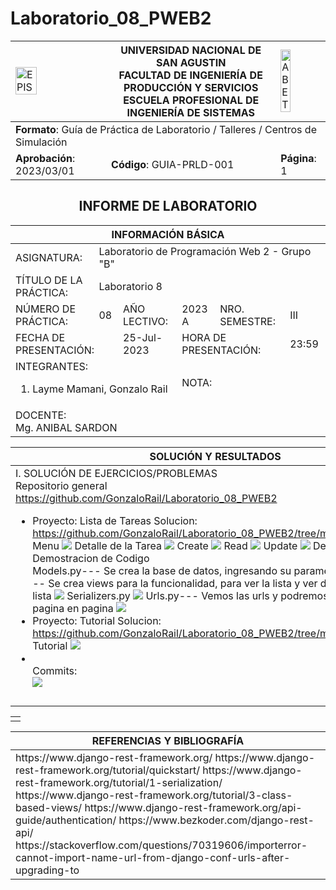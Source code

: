 # Laboratorio_08_PWEB2
<table>
    <theader>
        <tr>
            <td><img src="https://github.com/rescobedoq/pw2/blob/main/epis.png?raw=true" alt="EPIS" style="width:50%; height:auto"/></td>
            <th align="center">
                <span style="font-weight:bold;">UNIVERSIDAD NACIONAL DE SAN AGUSTIN</span><br />
                <span style="font-weight:bold;">FACULTAD DE INGENIERÍA DE PRODUCCIÓN Y SERVICIOS</span><br />
                <span style="font-weight:bold;">ESCUELA PROFESIONAL DE INGENIERÍA DE SISTEMAS</span>
            </th>
            <td><img src="https://github.com/rescobedoq/pw2/blob/main/abet.png?raw=true" alt="ABET" style="width:50%; height:auto"/></td>
        </tr>
    </theader>
    <tbody>
        <tr><td colspan="3"><span style="font-weight:bold;">Formato</span>: Guía de Práctica de Laboratorio / Talleres / Centros de Simulación</td></tr>
        <tr><td><span style="font-weight:bold;">Aprobación</span>:  2023/03/01</td><td><span style="font-weight:bold;">Código</span>: GUIA-PRLD-001</td><td><span style="font-weight:bold;">Página</span>: 1</td></tr>
    </tbody>
</table>
</div>
<div align="center">
    <span style="font-weight:bold;"><h2>INFORME DE LABORATORIO</h2></span>
</div>


<table>
<theader>
    <tr><th colspan="6" style="width:50%; height:auto; text-align:center">INFORMACIÓN BÁSICA</th></tr>
</theader>
<tbody>
    <tr>
        <td>ASIGNATURA:</td><td colspan="5">Laboratorio de Programación Web 2 - Grupo "B"</td>
    </tr>
    <tr>
        <td>TÍTULO DE LA PRÁCTICA:</td><td colspan="5">Laboratorio 8</td>
    </tr>
    <tr>
        <td>NÚMERO DE PRÁCTICA:</td><td>08</td><td>AÑO LECTIVO:</td><td>2023 A</td><td>NRO. SEMESTRE:</td><td>III</td>
    </tr>
    <tr>
        <td colspan="2">FECHA DE PRESENTACIÓN:</td><td>25-Jul-2023</td><td colspan="2">HORA DE PRESENTACIÓN:</td><td>23:59</td>
    </tr>
    <tr>
        <td colspan="3">INTEGRANTES:
        <ol>
        <li>Layme Mamani, Gonzalo Rail</li>
        </ol>
        </td>
        <td colspan="2"> NOTA:</td>
        <td>     </td>
    </tr>
    <tr>
        <td colspan="6">DOCENTE:<br>
        Mg. ANIBAL SARDON
        </td>
    </tr>
</tdbody>
</table>

<table>
    <theader>
        <tr>
            <th style="text-align:center">SOLUCIÓN Y RESULTADOS</th>
        </tr>
    </theader>
    <tbody>
        <tr>
            <td>
            I. SOLUCIÓN DE EJERCICIOS/PROBLEMAS<br>
                    Repositorio general<br>
                    <a href="https://github.com/GonzaloRail/Laboratorio_08_PWEB2">https://github.com/GonzaloRail/Laboratorio_08_PWEB2</a>
            <ul>
                <li>
                    Proyecto: Lista de Tareas
                    Solucion: <a href="https://github.com/GonzaloRail/Laboratorio_08_PWEB2/tree/main/listaDetareas">https://github.com/GonzaloRail/Laboratorio_08_PWEB2/tree/main/listaDetareas</a>
                    Menu
                    <img src="./img/menu.png">
                    Detalle de la Tarea
                    <img src="./img/detalleTarea.png">
                    Create
                    <img src="./img/ListaTareas.png">
                    Read
                    <img src="./img/menuRelleno.png">
                    Update
                    <img src="./img/update.png">
                    Delete
                    <img src="./img/delete.png"> 
                    Demostracion de Codigo<br>
                    Models.py--- Se crea la base de datos, ingresando su parametros
                    <img src="./img/models.png">
                    Views.py--- Se crea views para la funcionalidad, para ver la lista y ver detalladamente la lista
                    <img src="./img/views.png">
                    Serializers.py
                    <img src="./img/serializers.png">
                    Urls.py--- Vemos las urls y podremos movernos de pagina en pagina
                    <img src="./img/urls.png">
                </li>
                <li>
                    Proyecto: Tutorial
                    Solucion: <a href="https://github.com/GonzaloRail/Laboratorio_08_PWEB2/tree/main/tutorial/tutorial">https://github.com/GonzaloRail/Laboratorio_08_PWEB2/tree/main/tutorial/tutorial</a>
                    Tutorial
                    <img src="./img/tutorial.png">
                </li>
                <li>
                    <br>Commits: <br>
                    <img src="./img/comints.png">
                </li>
                </li>
            </ul>
            </td>
        </tr>
        <tr>
            <td>
            </td>
            </td>
        </tr>
    </tbody>
</table>

<table>
    <theader>
        <tr>
        </tr>
    </theader>
    <tbody>
        <tr>
            <td>
            </td>
        </tr>
    </tbody>
</table>

<table>
    <theader>
        <tr>
         <th style="text-align:center">REFERENCIAS Y BIBLIOGRAFÍA</th>
        </tr>
    </theader>
    <tbody>
        <tr>
        <td>
                https://www.django-rest-framework.org/
https://www.django-rest-framework.org/tutorial/quickstart/
https://www.django-rest-framework.org/tutorial/1-serialization/
https://www.django-rest-framework.org/tutorial/3-class-based-views/
https://www.django-rest-framework.org/api-guide/authentication/
https://www.bezkoder.com/django-rest-api/
https://stackoverflow.com/questions/70319606/importerror-cannot-import-name-url-from-django-conf-urls-after-upgrading-to
            </td>
        </tr>
    </tbody>
</table>